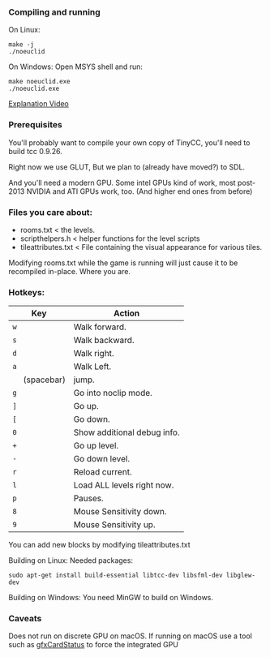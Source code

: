 ### Compiling and running
On Linux:
```
make -j
./noeuclid
```

On Windows:
Open MSYS shell and run:
```
make noeuclid.exe
./noeuclid.exe
```
[Explanation Video](https://www.youtube.com/watch?v=tl40xidKF-4)

### Prerequisites

You'll probably want to compile your own copy of TinyCC, you'll need to build tcc 0.9.26.

Right now we use GLUT, But we plan to (already have moved?) to SDL.

And you'll need a modern GPU.  Some intel GPUs kind of work, most post-2013 NVIDIA and ATI GPUs work, too.  (And higher end ones from before)

### Files you care about:

* rooms.txt < the levels.
* scripthelpers.h < helper functions for the level scripts
* tileattributes.txt < File containing the visual appearance for various tiles.

Modifying rooms.txt while the game is running will just cause it to be recompiled in-place.  Where you are.

### Hotkeys:

 Key | Action
-----|---
 `w` | Walk forward.
 `s` | Walk backward.
 `d` | Walk right.
 `a` | Walk Left.
` ` &nbsp; (spacebar) | jump.
`g` | Go into noclip mode.
`]` | Go up.
`[` | Go down.
`0` | Show additional debug info.
`+` | Go up level.
`-` | Go down level.
`r` | Reload current.
`l` | Load ALL levels right now.
`p` | Pauses.
`8` | Mouse Sensitivity down.
`9` | Mouse Sensitivity up.

You can add new blocks by modifying tileattributes.txt


Building on Linux:
Needed packages:

    sudo apt-get install build-essential libtcc-dev libsfml-dev libglew-dev

Building on Windows:
You need MinGW to build on Windows.

### Caveats

Does not run on discrete GPU on macOS.
If running on macOS use a tool such as [gfxCardStatus](https://gfx.io/) to force the integrated GPU
